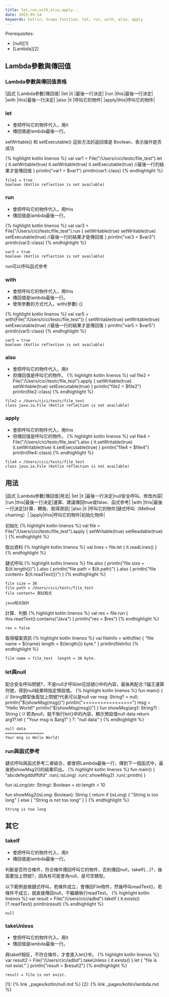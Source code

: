 ```yaml
---
title: let,run,with,also,apply...
date: 2025-05-14
keywords: kotlin, Scope function, let, run, with, also, apply
---
```

Prerequisites:

- [null][1]
- [Lambda][2]

## Lambda參數與傳回值

### Lambda參數與傳回值表格

|函式  |Lambda參數|傳回值|
|let  |it  |最後一行決定|
|run  |this|最後一行決定|
|with |this|最後一行決定|
|also |it  |呼叫它的物件|
|apply|this|呼叫它的物件|

### let
- 會把呼叫它的物件代入，用it
- 傳回值是lambda最後一行。

setWritable() 和 setExecutable() 這些方法的返回值是 Boolean，表示操作是否成功

{% highlight kotlin linenos %}
val var1 = File("/Users/cici/testc/file_test").let {
    it.setWritable(true)
    it.setWritable(true)
    it.setExecutable(true) //最後一行的結果才是傳回值
}
println("var1 = $var1")
println(var1::class)
{% endhighlight %}
```
file1 = true
boolean (Kotlin reflection is not available)
```

### run
- 會把呼叫它的物件代入，用this
- 傳回值是lambda最後一行。

{% highlight kotlin linenos %}
val var3 = File("/Users/cici/testc/file_test").run {
    setWritable(true)
    setWritable(true)
    setExecutable(true) //最後一行的結果才是傳回值
}
println("var3 = $var3")
println(var3::class)
{% endhighlight %}
```
var3 = true
boolean (Kotlin reflection is not available)
```
run可以呼叫函式參考

### with
- 會把呼叫它的物件代入，用this
- 傳回值是lambda最後一行。
- 使用參數的方式代入，with(參數) {}

{% highlight kotlin linenos %}
val var5 = with(File("/Users/cici/testc/file_test")) {
    setWritable(true)
    setWritable(true)
    setExecutable(true) //最後一行的結果才是傳回值
}
println("var5 = $var5")
println(var5::class)
{% endhighlight %}
```
var5 = true
boolean (Kotlin reflection is not available)
```
### also
- 會把呼叫它的物件代入，用it
- 但傳回值是呼叫它的物件。
{% highlight kotlin linenos %}
val file2 = File("/Users/cici/testc/file_test").apply {
    setWritable(true)
    setWritable(true)
    setExecutable(true)
}
println("file2 = $file2")
println(file2::class)
{% endhighlight %}
```
file2 = /Users/cici/testc/file_test
class java.io.File (Kotlin reflection is not available)
```

### apply
- 會把呼叫它的物件代入，用this
- 但傳回值是呼叫它的物件。
{% highlight kotlin linenos %}
val file4 = File("/Users/cici/testc/file_test").also {
    it.setWritable(true)
    it.setWritable(true)
    it.setExecutable(true)
}
println("file4 = $file4")
println(file4::class)
{% endhighlight %}
```
file4 = /Users/cici/testc/file_test
class java.io.File (Kotlin reflection is not available)
```

## 用法

|函式  |Lambda參數|傳回值|用法|
|let  |it  |最後一行決定|null安全呼叫、修改內容|
|run  |this|最後一行決定|運算、建議傳回true或false、函式參考|
|with |this|最後一行決定|計算、轉換、取得資訊|
|also |it  |呼叫它的物件|鏈式呼叫（Method chaining）|
|apply|this|呼叫它的物件|初始化物件|

初始化
{% highlight kotlin linenos %}
val file = File("/Users/cici/testc/file_test").apply {
    setWritable(true)
    setReadable(true)
}
{% endhighlight %}

取出資料
{% highlight kotlin linenos %}
val lines = file.let {
    it.readLines()
}
{% endhighlight %}

鏈式呼叫
{% highlight kotlin linenos %}
file.also {
    println("file size = ${it.length()}")
}.also {
    println("file path = ${it.path}")
}.also {
    println("file content= ${it.readText()}")
}
{% endhighlight %}
```
file size = 30
file path = /Users/cici/testc/file_test
file content= 測試程式

java程式設計
```

計算、判斷
{% highlight kotlin linenos %}
val res = file.run {
    this.readText().contains("Java")
}
println("res = $res")
{% endhighlight %}
```
res = false
```

取得檔案資訊
{% highlight kotlin linenos %}
val fileInfo = with(file) {
    "file name = ${name}  length = ${length()} byte."
}
println(fileInfo)
{% endhighlight %}
```
file name = file_test  length = 30 byte.
```

### let與null
配合安全呼叫問號?，不是null才呼叫let花括號\{\}中的內容，最後再配合:?貓王運算符號，得到null結果時指定預設值。
{% highlight kotlin linenos %}
fun main() {
    // String類型後面加上問號?代表可以是null
    var msg: String? = null;
    println("${showMsg(msg)}")
    println("=================")
    msg = "Hello World!"
    println("${showMsg(msg)}")
}
fun showMsg(arg1: String?) : String {
    // 若為null，就不執行let{}中的內容，顯示預設值null data
    return arg1?.let {
        "Your msg is $arg1"
    } ?: "null data"
}
{% endhighlight %}
```
null data
=================
Your msg is Hello World!
```
### run與函式參考
鏈式呼叫與函式參考二者結合，都會把Lambda最後一行，傳到下一個函式中，最後把showMsg2()的結果印出。
{% highlight kotlin linenos %}
fun main() {
    "abcdefegdddffdfd"
        .run(::isLong)
        .run(::showMsg2)
        .run(::println)
}

fun isLong(str: String): Boolean = str.length > 10

fun showMsg2(isLong: Boolean): String {
    return if (isLong) {
        "String is too long"
    } else {
        "String is not too long"
    }
}
{% endhighlight %}
```
String is too long
```

## 其它
### takeIf
- 會把呼叫它的物件代入，用it
- 傳回值是lambda最後一行。

判斷是否符合條件，符合條件傳回呼叫它的物件，否則傳回null，takeIf{...}?，後面要加上問號?，因為有可能會為null，是可空類型。

以下範例是做鏈式呼叫，若條件成立，會傳回File物件，然後呼叫readText()，若條件不成立，就直接傳回null，不繼續執行readText。
{% highlight kotlin linenos %}
var result = File("/Users/cici/adbd").takeIf { it.exists() }?.readText()
println(result)
{% endhighlight %}
```
null
```

### takeUnless
- 會把呼叫它的物件代入，用it
- 傳回值是lambda最後一行。

與takeIf相反，不符合條件，才會進入let{}中。
{% highlight kotlin linenos %}
var result2 = File("/Users/cici/adbd").takeUnless { it.exists() }.let {
    "file is not exist."
}
println("result = $result2")
{% endhighlight %}
```
result = file is not exist.
```

[1]: {% link _pages/kotlin/null.md %}
[2]: {% link _pages/kotlin/lambda.md %}